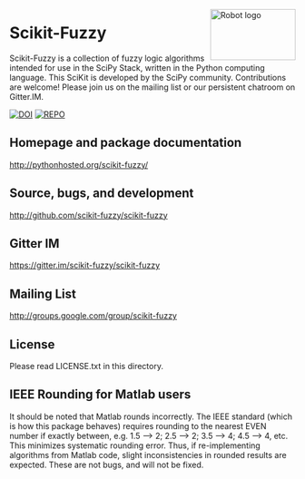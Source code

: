 <a href="https://pythonhosted.org/scikit-fuzzy/install.html"><img alt="Robot logo" src="https://pythonhosted.org/scikit-fuzzy/_static/img/logo.png" width = "150px" height = "90px" align= "right"/></a>
# Scikit-Fuzzy

Scikit-Fuzzy is a collection of fuzzy logic algorithms intended for use in the SciPy Stack, written in the Python computing language.
This SciKit is developed by the SciPy community. Contributions are welcome! Please join us on the mailing list or our persistent chatroom on Gitter.IM.

[![DOI](https://zenodo.org/badge/8872608.svg)](https://zenodo.org/badge/latestdoi/8872608)
[![REPO](https://img.shields.io/badge/REPO-scikit--fuzzy-orange)](https://github.com/scikit-fuzzy/scikit-fuzzy)

## Homepage and package documentation
http://pythonhosted.org/scikit-fuzzy/

## Source, bugs, and development
http://github.com/scikit-fuzzy/scikit-fuzzy

## Gitter IM
https://gitter.im/scikit-fuzzy/scikit-fuzzy

## Mailing List
http://groups.google.com/group/scikit-fuzzy

License
-------
Please read LICENSE.txt in this directory.

IEEE Rounding for Matlab users
------------------------------

It should be noted that Matlab rounds incorrectly. The IEEE standard (which is
how this package behaves) requires rounding to the nearest EVEN number if
exactly between, e.g. 1.5 --> 2; 2.5 --> 2; 3.5 --> 4; 4.5 --> 4, etc. This
minimizes systematic rounding error. Thus, if re-implementing algorithms from
Matlab code, slight inconsistencies in rounded results are expected. These are
not bugs, and will not be fixed.
